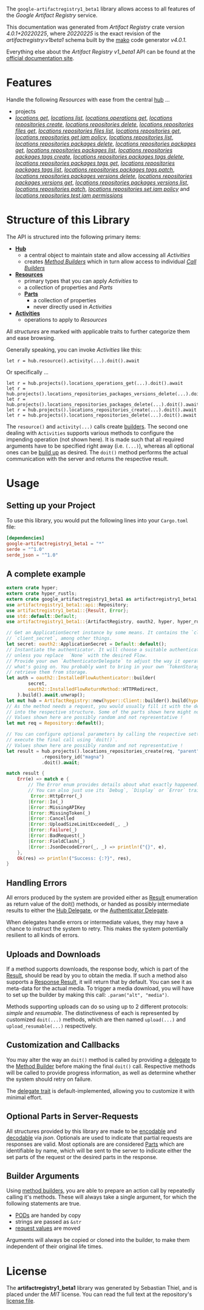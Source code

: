<!---
DO NOT EDIT !
This file was generated automatically from 'src/generator/templates/api/README.md.mako'
DO NOT EDIT !
-->
The `google-artifactregistry1_beta1` library allows access to all features of the *Google Artifact Registry* service.

This documentation was generated from *Artifact Registry* crate version *4.0.1+20220225*, where *20220225* is the exact revision of the *artifactregistry:v1beta1* schema built by the [mako](http://www.makotemplates.org/) code generator *v4.0.1*.

Everything else about the *Artifact Registry* *v1_beta1* API can be found at the
[official documentation site](https://cloud.google.com/artifacts/docs/).
# Features

Handle the following *Resources* with ease from the central [hub](https://docs.rs/google-artifactregistry1_beta1/4.0.1+20220225/google_artifactregistry1_beta1/ArtifactRegistry) ... 

* projects
 * [*locations get*](https://docs.rs/google-artifactregistry1_beta1/4.0.1+20220225/google_artifactregistry1_beta1/api::ProjectLocationGetCall), [*locations list*](https://docs.rs/google-artifactregistry1_beta1/4.0.1+20220225/google_artifactregistry1_beta1/api::ProjectLocationListCall), [*locations operations get*](https://docs.rs/google-artifactregistry1_beta1/4.0.1+20220225/google_artifactregistry1_beta1/api::ProjectLocationOperationGetCall), [*locations repositories create*](https://docs.rs/google-artifactregistry1_beta1/4.0.1+20220225/google_artifactregistry1_beta1/api::ProjectLocationRepositoryCreateCall), [*locations repositories delete*](https://docs.rs/google-artifactregistry1_beta1/4.0.1+20220225/google_artifactregistry1_beta1/api::ProjectLocationRepositoryDeleteCall), [*locations repositories files get*](https://docs.rs/google-artifactregistry1_beta1/4.0.1+20220225/google_artifactregistry1_beta1/api::ProjectLocationRepositoryFileGetCall), [*locations repositories files list*](https://docs.rs/google-artifactregistry1_beta1/4.0.1+20220225/google_artifactregistry1_beta1/api::ProjectLocationRepositoryFileListCall), [*locations repositories get*](https://docs.rs/google-artifactregistry1_beta1/4.0.1+20220225/google_artifactregistry1_beta1/api::ProjectLocationRepositoryGetCall), [*locations repositories get iam policy*](https://docs.rs/google-artifactregistry1_beta1/4.0.1+20220225/google_artifactregistry1_beta1/api::ProjectLocationRepositoryGetIamPolicyCall), [*locations repositories list*](https://docs.rs/google-artifactregistry1_beta1/4.0.1+20220225/google_artifactregistry1_beta1/api::ProjectLocationRepositoryListCall), [*locations repositories packages delete*](https://docs.rs/google-artifactregistry1_beta1/4.0.1+20220225/google_artifactregistry1_beta1/api::ProjectLocationRepositoryPackageDeleteCall), [*locations repositories packages get*](https://docs.rs/google-artifactregistry1_beta1/4.0.1+20220225/google_artifactregistry1_beta1/api::ProjectLocationRepositoryPackageGetCall), [*locations repositories packages list*](https://docs.rs/google-artifactregistry1_beta1/4.0.1+20220225/google_artifactregistry1_beta1/api::ProjectLocationRepositoryPackageListCall), [*locations repositories packages tags create*](https://docs.rs/google-artifactregistry1_beta1/4.0.1+20220225/google_artifactregistry1_beta1/api::ProjectLocationRepositoryPackageTagCreateCall), [*locations repositories packages tags delete*](https://docs.rs/google-artifactregistry1_beta1/4.0.1+20220225/google_artifactregistry1_beta1/api::ProjectLocationRepositoryPackageTagDeleteCall), [*locations repositories packages tags get*](https://docs.rs/google-artifactregistry1_beta1/4.0.1+20220225/google_artifactregistry1_beta1/api::ProjectLocationRepositoryPackageTagGetCall), [*locations repositories packages tags list*](https://docs.rs/google-artifactregistry1_beta1/4.0.1+20220225/google_artifactregistry1_beta1/api::ProjectLocationRepositoryPackageTagListCall), [*locations repositories packages tags patch*](https://docs.rs/google-artifactregistry1_beta1/4.0.1+20220225/google_artifactregistry1_beta1/api::ProjectLocationRepositoryPackageTagPatchCall), [*locations repositories packages versions delete*](https://docs.rs/google-artifactregistry1_beta1/4.0.1+20220225/google_artifactregistry1_beta1/api::ProjectLocationRepositoryPackageVersionDeleteCall), [*locations repositories packages versions get*](https://docs.rs/google-artifactregistry1_beta1/4.0.1+20220225/google_artifactregistry1_beta1/api::ProjectLocationRepositoryPackageVersionGetCall), [*locations repositories packages versions list*](https://docs.rs/google-artifactregistry1_beta1/4.0.1+20220225/google_artifactregistry1_beta1/api::ProjectLocationRepositoryPackageVersionListCall), [*locations repositories patch*](https://docs.rs/google-artifactregistry1_beta1/4.0.1+20220225/google_artifactregistry1_beta1/api::ProjectLocationRepositoryPatchCall), [*locations repositories set iam policy*](https://docs.rs/google-artifactregistry1_beta1/4.0.1+20220225/google_artifactregistry1_beta1/api::ProjectLocationRepositorySetIamPolicyCall) and [*locations repositories test iam permissions*](https://docs.rs/google-artifactregistry1_beta1/4.0.1+20220225/google_artifactregistry1_beta1/api::ProjectLocationRepositoryTestIamPermissionCall)




# Structure of this Library

The API is structured into the following primary items:

* **[Hub](https://docs.rs/google-artifactregistry1_beta1/4.0.1+20220225/google_artifactregistry1_beta1/ArtifactRegistry)**
    * a central object to maintain state and allow accessing all *Activities*
    * creates [*Method Builders*](https://docs.rs/google-artifactregistry1_beta1/4.0.1+20220225/google_artifactregistry1_beta1/client::MethodsBuilder) which in turn
      allow access to individual [*Call Builders*](https://docs.rs/google-artifactregistry1_beta1/4.0.1+20220225/google_artifactregistry1_beta1/client::CallBuilder)
* **[Resources](https://docs.rs/google-artifactregistry1_beta1/4.0.1+20220225/google_artifactregistry1_beta1/client::Resource)**
    * primary types that you can apply *Activities* to
    * a collection of properties and *Parts*
    * **[Parts](https://docs.rs/google-artifactregistry1_beta1/4.0.1+20220225/google_artifactregistry1_beta1/client::Part)**
        * a collection of properties
        * never directly used in *Activities*
* **[Activities](https://docs.rs/google-artifactregistry1_beta1/4.0.1+20220225/google_artifactregistry1_beta1/client::CallBuilder)**
    * operations to apply to *Resources*

All *structures* are marked with applicable traits to further categorize them and ease browsing.

Generally speaking, you can invoke *Activities* like this:

```Rust,ignore
let r = hub.resource().activity(...).doit().await
```

Or specifically ...

```ignore
let r = hub.projects().locations_operations_get(...).doit().await
let r = hub.projects().locations_repositories_packages_versions_delete(...).doit().await
let r = hub.projects().locations_repositories_packages_delete(...).doit().await
let r = hub.projects().locations_repositories_create(...).doit().await
let r = hub.projects().locations_repositories_delete(...).doit().await
```

The `resource()` and `activity(...)` calls create [builders][builder-pattern]. The second one dealing with `Activities` 
supports various methods to configure the impending operation (not shown here). It is made such that all required arguments have to be 
specified right away (i.e. `(...)`), whereas all optional ones can be [build up][builder-pattern] as desired.
The `doit()` method performs the actual communication with the server and returns the respective result.

# Usage

## Setting up your Project

To use this library, you would put the following lines into your `Cargo.toml` file:

```toml
[dependencies]
google-artifactregistry1_beta1 = "*"
serde = "^1.0"
serde_json = "^1.0"
```

## A complete example

```Rust
extern crate hyper;
extern crate hyper_rustls;
extern crate google_artifactregistry1_beta1 as artifactregistry1_beta1;
use artifactregistry1_beta1::api::Repository;
use artifactregistry1_beta1::{Result, Error};
use std::default::Default;
use artifactregistry1_beta1::{ArtifactRegistry, oauth2, hyper, hyper_rustls};

// Get an ApplicationSecret instance by some means. It contains the `client_id` and 
// `client_secret`, among other things.
let secret: oauth2::ApplicationSecret = Default::default();
// Instantiate the authenticator. It will choose a suitable authentication flow for you, 
// unless you replace  `None` with the desired Flow.
// Provide your own `AuthenticatorDelegate` to adjust the way it operates and get feedback about 
// what's going on. You probably want to bring in your own `TokenStorage` to persist tokens and
// retrieve them from storage.
let auth = oauth2::InstalledFlowAuthenticator::builder(
        secret,
        oauth2::InstalledFlowReturnMethod::HTTPRedirect,
    ).build().await.unwrap();
let mut hub = ArtifactRegistry::new(hyper::Client::builder().build(hyper_rustls::HttpsConnectorBuilder::new().with_native_roots().https_or_http().enable_http1().enable_http2().build()), auth);
// As the method needs a request, you would usually fill it with the desired information
// into the respective structure. Some of the parts shown here might not be applicable !
// Values shown here are possibly random and not representative !
let mut req = Repository::default();

// You can configure optional parameters by calling the respective setters at will, and
// execute the final call using `doit()`.
// Values shown here are possibly random and not representative !
let result = hub.projects().locations_repositories_create(req, "parent")
             .repository_id("magna")
             .doit().await;

match result {
    Err(e) => match e {
        // The Error enum provides details about what exactly happened.
        // You can also just use its `Debug`, `Display` or `Error` traits
         Error::HttpError(_)
        |Error::Io(_)
        |Error::MissingAPIKey
        |Error::MissingToken(_)
        |Error::Cancelled
        |Error::UploadSizeLimitExceeded(_, _)
        |Error::Failure(_)
        |Error::BadRequest(_)
        |Error::FieldClash(_)
        |Error::JsonDecodeError(_, _) => println!("{}", e),
    },
    Ok(res) => println!("Success: {:?}", res),
}

```
## Handling Errors

All errors produced by the system are provided either as [Result](https://docs.rs/google-artifactregistry1_beta1/4.0.1+20220225/google_artifactregistry1_beta1/client::Result) enumeration as return value of
the doit() methods, or handed as possibly intermediate results to either the 
[Hub Delegate](https://docs.rs/google-artifactregistry1_beta1/4.0.1+20220225/google_artifactregistry1_beta1/client::Delegate), or the [Authenticator Delegate](https://docs.rs/yup-oauth2/*/yup_oauth2/trait.AuthenticatorDelegate.html).

When delegates handle errors or intermediate values, they may have a chance to instruct the system to retry. This 
makes the system potentially resilient to all kinds of errors.

## Uploads and Downloads
If a method supports downloads, the response body, which is part of the [Result](https://docs.rs/google-artifactregistry1_beta1/4.0.1+20220225/google_artifactregistry1_beta1/client::Result), should be
read by you to obtain the media.
If such a method also supports a [Response Result](https://docs.rs/google-artifactregistry1_beta1/4.0.1+20220225/google_artifactregistry1_beta1/client::ResponseResult), it will return that by default.
You can see it as meta-data for the actual media. To trigger a media download, you will have to set up the builder by making
this call: `.param("alt", "media")`.

Methods supporting uploads can do so using up to 2 different protocols: 
*simple* and *resumable*. The distinctiveness of each is represented by customized 
`doit(...)` methods, which are then named `upload(...)` and `upload_resumable(...)` respectively.

## Customization and Callbacks

You may alter the way an `doit()` method is called by providing a [delegate](https://docs.rs/google-artifactregistry1_beta1/4.0.1+20220225/google_artifactregistry1_beta1/client::Delegate) to the 
[Method Builder](https://docs.rs/google-artifactregistry1_beta1/4.0.1+20220225/google_artifactregistry1_beta1/client::CallBuilder) before making the final `doit()` call. 
Respective methods will be called to provide progress information, as well as determine whether the system should 
retry on failure.

The [delegate trait](https://docs.rs/google-artifactregistry1_beta1/4.0.1+20220225/google_artifactregistry1_beta1/client::Delegate) is default-implemented, allowing you to customize it with minimal effort.

## Optional Parts in Server-Requests

All structures provided by this library are made to be [encodable](https://docs.rs/google-artifactregistry1_beta1/4.0.1+20220225/google_artifactregistry1_beta1/client::RequestValue) and 
[decodable](https://docs.rs/google-artifactregistry1_beta1/4.0.1+20220225/google_artifactregistry1_beta1/client::ResponseResult) via *json*. Optionals are used to indicate that partial requests are responses 
are valid.
Most optionals are are considered [Parts](https://docs.rs/google-artifactregistry1_beta1/4.0.1+20220225/google_artifactregistry1_beta1/client::Part) which are identifiable by name, which will be sent to 
the server to indicate either the set parts of the request or the desired parts in the response.

## Builder Arguments

Using [method builders](https://docs.rs/google-artifactregistry1_beta1/4.0.1+20220225/google_artifactregistry1_beta1/client::CallBuilder), you are able to prepare an action call by repeatedly calling it's methods.
These will always take a single argument, for which the following statements are true.

* [PODs][wiki-pod] are handed by copy
* strings are passed as `&str`
* [request values](https://docs.rs/google-artifactregistry1_beta1/4.0.1+20220225/google_artifactregistry1_beta1/client::RequestValue) are moved

Arguments will always be copied or cloned into the builder, to make them independent of their original life times.

[wiki-pod]: http://en.wikipedia.org/wiki/Plain_old_data_structure
[builder-pattern]: http://en.wikipedia.org/wiki/Builder_pattern
[google-go-api]: https://github.com/google/google-api-go-client

# License
The **artifactregistry1_beta1** library was generated by Sebastian Thiel, and is placed 
under the *MIT* license.
You can read the full text at the repository's [license file][repo-license].

[repo-license]: https://github.com/Byron/google-apis-rsblob/main/LICENSE.md

